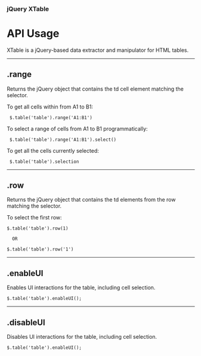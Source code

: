 <link href="http://kevinburke.bitbucket.org/markdowncss/markdown.css" rel="stylesheet"></link>

### jQuery XTable
# API Usage


XTable is a jQuery-based data extractor and manipulator for HTML tables.

---

## .range

Returns the jQuery object that contains the td cell element matching the selector.

To get all cells within from A1 to B1:

     $.table('table').range('A1:B1')


To select a range of cells from A1 to B1 programmatically:

     $.table('table').range('A1:B1').select()
     
     
To get all the cells currently selected:

     $.table('table').selection




---

## .row

Returns the jQuery object that contains the td elements from the row matching the selector.


To select the first row:

    $.table('table').row(1)

      OR

    $.table('table').row('1')

---

## .enableUI

Enables UI interactions for the table, including cell selection.

    $.table('table').enableUI();

---

## .disableUI

Disables UI interactions for the table, including cell selection.

    $.table('table').enableUI();
